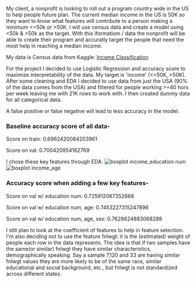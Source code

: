 My client, a nonprofit is looking to roll out a program country wide in the US to help people future plan. The current median income in the US is 50K so they want to know what 
features will contribute to a person making a minimum <=50k or >50K. I will use census data and create a model using <50k & >50k as the target. With this iformatiom / data the 
nonprofit will be able to create their program and accuratly target the people that need the most help in reaching a median income.

My data is Census data from Kaggle: [Income Classification](https://www.kaggle.com/lodetomasi1995/income-classification)

For the project I decided to use Logistic Regression and accuracy score to maximize interpretability of the data. My target is 'income' (<=50K, >50K). After some cleaning and EDA 
I decided to use data from just the USA (90% of the data comes from the USA) and filtered for people working >=40 hors per week leaving me with 21K rows to work with. 
I then created dummy data for all categorical data.

A false positive or false negative will lead to less accuracy in the model.

### Baseline accuracy score of all data-
Score on train:
0.6962420084203961

Score on val:
0.700420954162769

I chose these key features through EDA.
![boxplot income_education num](https://user-images.githubusercontent.com/87869709/155032488-acf0cd32-fd71-4956-88a3-a03f178793e0.png)
![boxplot income_age](https://user-images.githubusercontent.com/87869709/155032495-64e60d5d-0416-43b2-a7bd-c7bcdbe69418.png)

### Accuracy score when adding a few key features-
Score on val w/ education num:
0.725912067352666

Score on val w/ education num, age:
0.7453227315247896

Score on val w/ education num, age, sex:
0.7628624883068288


I still plan to look at the coefficient of features to help in feature selection. I'm also deciding not to use the feature
fnlwgt: it is the (estimated) weight of people each row in the data represents. The idea is that if two samples have the same(or similar) fnlwgt they have similar characteristics,
demographically speaking. Say a sample 7,120 and 33 are having similar fnlwgt values they are more likely to be of the same race, similar educational and social background, etc., 
but fnlwgt is not standardized across different states.
